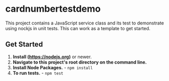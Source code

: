 # cardnumbertestdemo

This project contains a JavaScript service class and its test to demonstrate using nockjs in unit tests. This can work as a template to get started.

## Get Started

1. **Install (https://nodejs.org)** or newer.
2. **Navigate to this project's root directory on the command line.**
3. **Install Node Packages.** - `npm install`
4. **To run tests.** - `npm test`
